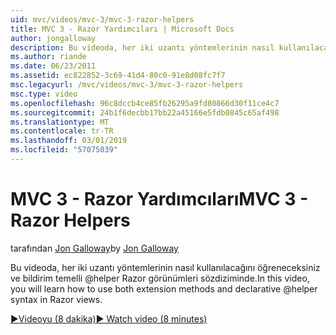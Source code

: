 ```yaml
---
uid: mvc/videos/mvc-3/mvc-3-razor-helpers
title: MVC 3 - Razor Yardımcıları | Microsoft Docs
author: jongalloway
description: Bu videoda, her iki uzantı yöntemlerinin nasıl kullanılacağını öğreneceksiniz ve bildirim temelli @helper Razor görünümleri sözdiziminde.
ms.author: riande
ms.date: 06/23/2011
ms.assetid: ec822852-3c69-41d4-80c0-91e8d08fc7f7
msc.legacyurl: /mvc/videos/mvc-3/mvc-3-razor-helpers
msc.type: video
ms.openlocfilehash: 96c8dccb4ce85fb26295a9fd80866d30f11ce4c7
ms.sourcegitcommit: 24b1f6decbb17bb22a45166e5fdb0845c65af498
ms.translationtype: MT
ms.contentlocale: tr-TR
ms.lasthandoff: 03/01/2019
ms.locfileid: "57075039"
---
```

<a name="mvc-3---razor-helpers"></a><span data-ttu-id="40ee7-103">MVC 3 - Razor Yardımcıları</span><span class="sxs-lookup"><span data-stu-id="40ee7-103">MVC 3 - Razor Helpers</span></span>
====================
<span data-ttu-id="40ee7-104">tarafından [Jon Galloway](https://github.com/jongalloway)</span><span class="sxs-lookup"><span data-stu-id="40ee7-104">by [Jon Galloway](https://github.com/jongalloway)</span></span>

<span data-ttu-id="40ee7-105">Bu videoda, her iki uzantı yöntemlerinin nasıl kullanılacağını öğreneceksiniz ve bildirim temelli @helper Razor görünümleri sözdiziminde.</span><span class="sxs-lookup"><span data-stu-id="40ee7-105">In this video, you will learn how to use both extension methods and declarative @helper syntax in Razor views.</span></span>

[<span data-ttu-id="40ee7-106">&#9654;Videoyu (8 dakika)</span><span class="sxs-lookup"><span data-stu-id="40ee7-106">&#9654; Watch video (8 minutes)</span></span>](https://channel9.msdn.com/Blogs/ASP-NET-Site-Videos/mvc-3-razor-helpers)
